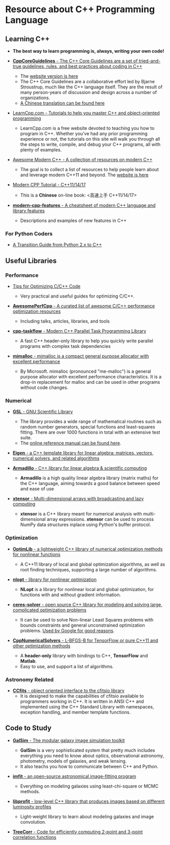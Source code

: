 # Resource about C++ Programming Language

## Learning C++

* **The best way to learn programming is, always, writing your own code!**

* [__CppCoreGuidelines__ - The C++ Core Guidelines are a set of tried-and-true guidelines, rules, and best practices about coding in C++](https://github.com/isocpp/CppCoreGuidelines)
    - The [website version is here](http://isocpp.github.io/CppCoreGuidelines/CppCoreGuidelines#main)
    - The C++ Core Guidelines are a collaborative effort led by Bjarne Stroustrup, much like the C++ language itself. They are the result of many person-years of discussion and design across a number of organizations.
    - [A Chinese translation can be found here](https://github.com/lynnboy/CppCoreGuidelines-zh-CN)

* [LearnCpp.com - Tutorials to help you master C++ and object-oriented programming](https://www.learncpp.com/)
    - LearnCpp.com is a free website devoted to teaching you how to program in C++. Whether you’ve had any prior programming experience or not, the tutorials on this site will walk you through all the steps to write, compile, and debug your C++ programs, all with plenty of examples.

* [Awesome Modern C++ - A collection of resources on modern C++](https://github.com/rigtorp/awesome-modern-cpp)
    - The goal is to collect a list of resources to help people learn about and leverage modern C++11 and beyond. The [website is here](https://awesomecpp.com/)

* [Modern CPP Tutorial - C++11/14/17](https://github.com/changkun/modern-cpp-tutorial)
    - This is a **Chinese** on-line book: <高速上手 C++11/14/17>

* [__modern-cpp-features__ - A cheatsheet of modern C++ language and library features](https://github.com/AnthonyCalandra/modern-cpp-features)
    - Descriptions and examples of new features in C++

### For Python Coders

* [A Transition Guide from Python 2.x to C++](https://cs.slu.edu/~goldwasser/publications/python2cpp.pdf)

## Useful Libraries

### Performance

* [Tips for Optimizing C/C++ Code](https://people.cs.clemson.edu/~dhouse/courses/405/papers/optimize.pdf)
    - Very practical and useful guides for optimizing C/C++.

* [__AwesomePerfCpp__ - A curated list of awesome C/C++ performance optimization resources](https://github.com/fenbf/AwesomePerfCpp)
    - Including talks, articles, libraries, and tools

* [__cpp-taskflow__ - Modern C++ Parallel Task Programming Library](https://github.com/cpp-taskflow/cpp-taskflow)
    - A fast C++ header-only library to help you quickly write parallel programs with complex task dependencies

* [__mimalloc__ - mimalloc is a compact general purpose allocator with excellent performance](https://github.com/microsoft/mimalloc)
    - By Microsoft. mimalloc (pronounced "me-malloc") is a general purpose allocator with excellent performance characteristics. It is a drop-in replacement for malloc and can be used in other programs without code changes.

### Numerical

* [__GSL__ - GNU Scientific Library](https://www.gnu.org/software/gsl/)
    - The library provides a wide range of mathematical routines such as random number generators, special functions and least-squares fitting. There are over 1000 functions in total with an extensive test suite.
    - The [online reference manual can be found here](https://www.gnu.org/software/gsl/doc/html/index.html).

* [__Eigen__ - a C++ template library for linear algebra: matrices, vectors, numerical solvers, and related algorithms](http://eigen.tuxfamily.org/index.php?title=Main_Page)

* [__Armadillo__ - C++ library for linear algebra & scientific computing](http://arma.sourceforge.net/)
    - __Armadillo__ is a high quality linear algebra library (matrix maths) for the C++ language, aiming towards a good balance between speed and ease of use

* [__xtensor__ - Multi-dimensional arrays with broadcasting and lazy computing](https://github.com/QuantStack/xtensor)
    - __xtensor__ is a C++ library meant for numerical analysis with multi-dimensional array expressions. __xtensor__ can be used to process NumPy data structures inplace using Python's buffer protocol.

### Optimization

* [__OptimLib__ - a lightweight C++ library of numerical optimization methods for nonlinear functions](https://github.com/kthohr/optim)
    - A C++11 library of local and global optimization algorithms, as well as root finding techniques, supporting a large number of algorithms.

* [__nlopt__ - library for nonlinear optimization](https://github.com/stevengj/nlopt)
    - __NLopt__ is a library for nonlinear local and global optimization, for functions with and without gradient information.

* [__ceres-solver__ - open source C++ library for modeling and solving large, complicated optimization problems](https://github.com/ceres-solver/ceres-solver)
    - It can be used to solve Non-linear Least Squares problems with bounds constraints and general unconstrained optimization problems. [Used by Google for good reasons](http://ceres-solver.org/features.html). 

* [__CppNumericalSolvers__ - L-BFGS-B for TensorFlow or pure C++11 and other optimization methods](https://github.com/PatWie/CppNumericalSolvers)
    - A **header-only** library with bindings to C++, __TensorFlow__ and __Matlab__. 
    - Easy to use, and support a list of algorithms.

### Astronomy Related

* [__CCfits__ - object oriented interface to the cfitsio library](https://heasarc.gsfc.nasa.gov/fitsio/CCfits/)
    - It is designed to make the capabilities of cfitsio available to programmers working in C++. It is written in ANSI C++ and implemented using the C++ Standard Library with namespaces, exception handling, and member template functions.

## Code to Study

* [__GalSim__ - The modular galaxy image simulation toolkit](https://github.com/GalSim-developers/GalSim)
    - __GalSim__ is a very sophisticated system that pretty much includes everything you need to know about optics, observational astronomy, photometry, models of galaxies, and weak lensing.
    - It also teachs you how to communicate between C++ and Python.

* [__imfit__ - an open-source astronomical image-fitting program](https://github.com/perwin/imfit)
    - Everything on modeling galaxies using least-chi-square or MCMC methods.

* [__libprofit__ - low-level C++ library that produces images based on different luminosity profiles](https://github.com/ICRAR/libprofit)
    - Light-weight library to learn about modeling galaxies and image convolution.

* [__TreeCorr__ - Code for efficiently computing 2-point and 3-point correlation functions](https://github.com/rmjarvis/TreeCorr)
